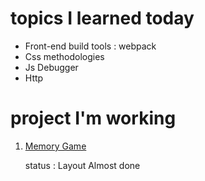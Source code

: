 # topics I learned today 
- Front-end build tools : webpack
- Css methodologies
- Js Debugger
- Http

# project I'm working
1.  [Memory Game](https://github.com/SaujanDulal/JsMemoryGame)

    status : Layout Almost done
    

